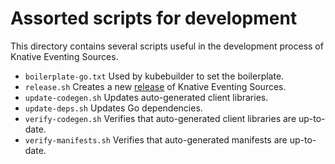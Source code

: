 # Assorted scripts for development

This directory contains several scripts useful in the development process of
Knative Eventing Sources.

- `boilerplate-go.txt` Used by kubebuilder to set the boilerplate.
- `release.sh` Creates a new [release](release.md) of Knative Eventing Sources.
- `update-codegen.sh` Updates auto-generated client libraries.
- `update-deps.sh` Updates Go dependencies.
- `verify-codegen.sh` Verifies that auto-generated client libraries are
  up-to-date.
- `verify-manifests.sh` Verifies that auto-generated manifests are up-to-date.
